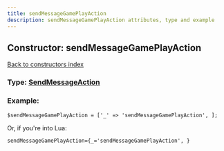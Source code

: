 ```yaml
---
title: sendMessageGamePlayAction
description: sendMessageGamePlayAction attributes, type and example
---
```

## Constructor: sendMessageGamePlayAction  
[Back to constructors index](index.md)






### Type: [SendMessageAction](../types/SendMessageAction.md)


### Example:

```
$sendMessageGamePlayAction = ['_' => 'sendMessageGamePlayAction', ];
```  

Or, if you're into Lua:  


```
sendMessageGamePlayAction={_='sendMessageGamePlayAction', }

```


